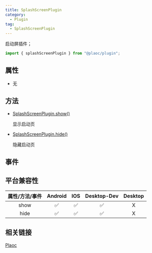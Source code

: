 ```yaml
---
title: SplashScreenPlugin
category:
  - Plugin 
tag:
  - SplashScreenPlugin
---
```


启动屏插件；

```js
import { splashScreenPlugin } from "@plaoc/plugin";
```

## 属性

  - 无
     

## 方法

  - [SplashScreenPlugin.show()]()

    显示启动页


  - [SplashScreenPlugin.hide()]()

    隐藏启动页


## 事件

## 平台兼容性

| 属性/方法/事件 | Android | IOS | Desktop-Dev | Desktop |
|:------------:|:-------:|:---:|:-----------:|:-------:|
| show         | ✅      | ✅  | ✅           | X       |
| hide         | ✅      | ✅  | ✅           | X       |

## 相关链接

[Plaoc](../index.md)


